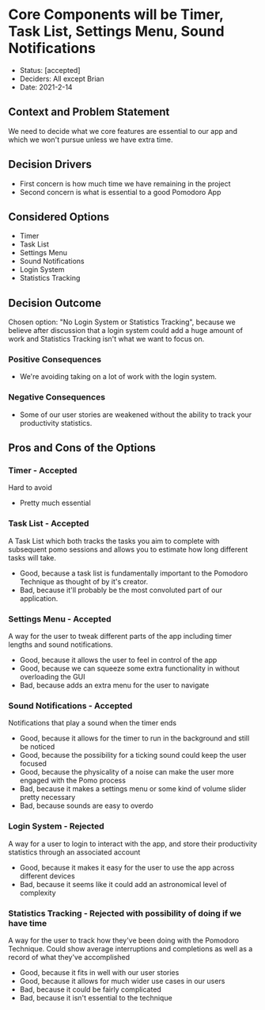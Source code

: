 # Core Components will be Timer, Task List, Settings Menu, Sound Notifications

* Status: [accepted]
* Deciders: All except Brian
* Date: 2021-2-14

## Context and Problem Statement

We need to decide what we core features are essential to our app and which we won't pursue unless we have extra time.

## Decision Drivers

* First concern is how much time we have remaining in the project
* Second concern is what is essential to a good Pomodoro App

## Considered Options

* Timer
* Task List
* Settings Menu
* Sound Notifications
* Login System
* Statistics Tracking

## Decision Outcome

Chosen option: "No Login System or Statistics Tracking", because we believe after discussion that a login system could add a huge amount of work and Statistics Tracking isn't what we want to focus on.

### Positive Consequences

* We're avoiding taking on a lot of work with the login system.

### Negative Consequences

* Some of our user stories are weakened without the ability to track your productivity statistics.

## Pros and Cons of the Options

### Timer - Accepted

Hard to avoid

* Pretty much essential

### Task List - Accepted

A Task List which both tracks the tasks you aim to complete with subsequent pomo sessions and allows you to estimate how long different tasks will take.

* Good, because a task list is fundamentally important to the Pomodoro Technique as thought of by it's creator.
* Bad, because it'll probably be the most convoluted part of our application.

### Settings Menu - Accepted

A way for the user to tweak different parts of the app including timer lengths and sound notifications.

* Good, because it allows the user to feel in control of the app
* Good, because we can squeeze some extra functionality in without overloading the GUI
* Bad, because adds an extra menu for the user to navigate

### Sound Notifications - Accepted

Notifications that play a sound when the timer ends

* Good, because it allows for the timer to run in the background and still be noticed
* Good, because the possibility for a ticking sound could keep the user focused
* Good, because the physicality of a noise can make the user more engaged with the Pomo process
* Bad, because it makes a settings menu or some kind of volume slider pretty necessary
* Bad, because sounds are easy to overdo

### Login System - Rejected

A way for a user to login to interact with the app, and store their productivity statistics through an associated account

* Good, because it makes it easy for the user to use the app across different devices
* Bad, because it seems like it could add an astronomical level of complexity

### Statistics Tracking - Rejected with possibility of doing if we have time

A way for the user to track how they've been doing with the Pomodoro Technique. Could show average interruptions and completions as well as a record of what they've accomplished

* Good, because it fits in well with our user stories
* Good, because it allows for much wider use cases in our users
* Bad, because it could be fairly complicated
* Bad, because it isn't essential to the technique